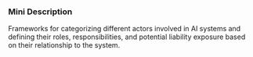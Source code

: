 ### Mini Description

Frameworks for categorizing different actors involved in AI systems and defining their roles, responsibilities, and potential liability exposure based on their relationship to the system.
